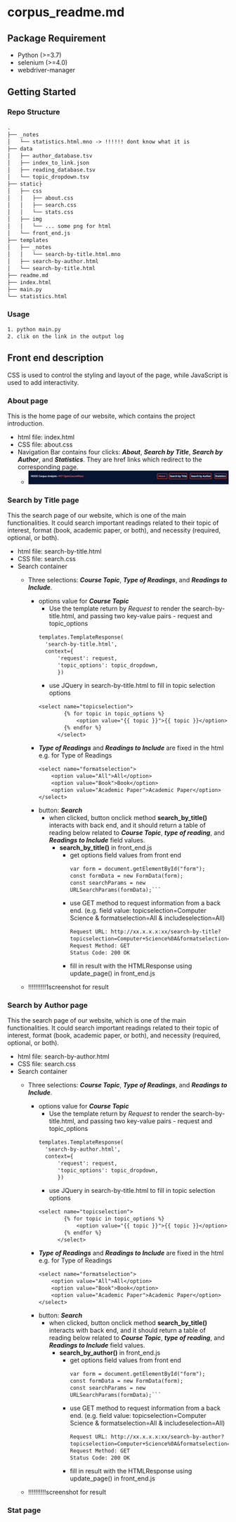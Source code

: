 # corpus_readme.md

## Package Requirement
- Python (>=3.7)
- selenium (>=4.0)
- webdriver-manager

## Getting Started
### Repo Structure
```
.
├── _notes  
│   └── statistics.html.mno -> !!!!!! dont know what it is
├── data
│   ├── author_database.tsv
│   ├── index_to_link.json   
│   ├── reading_database.tsv    
│   └── topic_dropdown.tsv
├── static├
│   ├── css
│   │   ├── about.css
│   │   ├── search.css
│   │   └── stats.css
│   ├── img
│   │   └── ... some png for html
│   └── front_end.js
├── templates
│   ├── _notes  
│   │   └── search-by-title.html.mno
│   ├── search-by-author.html   
│   └── search-by-title.html    
├── readme.md
├── index.html
├── main.py
└── statistics.html
```
### Usage
```
1. python main.py
2. clik on the link in the output log
```
## Front end description
CSS is used to control the styling and layout of the page, while JavaScript is used to add interactivity.

### About page
This is the home page of our website, which contains the project introduction.
- html file: index.html
- CSS file: about.css
- Navigation Bar contains four clicks: **_About_**, **_Search by Title_**, **_Search by Author_**, and **_Statistics_**.
They are href links which redirect to the corresponding page.
  - <img src="./screenshots/navi.png" /><br />


### Search by Title page
This the search page of our website, which is one of the main functionalities. 
It could search important readings related to their topic of interest, format (book, academic paper, or both), 
and necessity (required, optional, or both).
- html file: search-by-title.html
- CSS file: search.css
- Search container 
  - Three selections: **_Course Topic_**, **_Type of Readings_**, and **_Readings to Include_**.
    - options value for **_Course Topic_**
      - Use the template return by _Request_ to render the search-by-title.html, and passing two key-value pairs - 
      request and topic_options
      ```
      templates.TemplateResponse(
        'search-by-title.html',
        context={
            'request': request,
            'topic_options': topic_dropdown, 
            })
      ```
      - use JQuery in search-by-title.html to fill in topic selection options 
      ```
      <select name="topicselection">
              {% for topic in topic_options %}
                  <option value="{{ topic }}">{{ topic }}</option>
              {% endfor %}
            </select>
      ```
    - **_Type of Readings_** and **_Readings to Include_** are fixed in the html
      e.g. for Type of Readings
      ```
      <select name="formatselection">
          <option value="All">All</option>
          <option value="Book">Book</option>
          <option value="Academic Paper">Academic Paper</option>
      </select>
      ```
    - button: **_Search_**
      - when clicked, button onclick method **search_by_title()** interacts with back end, and it should return a table of reading below
      related to **_Course Topic_**, **_type of reading_**, and **_Readings to Include_** field values.
        - **search_by_title()** in front_end.js
          - get options field values from front end
            ```
            var form = document.getElementById("form");
            const formData = new FormData(form);
            const searchParams = new URLSearchParams(formData);```
            ```
          - use GET method to request information from a back end.
            (e.g. field value: topicselection=Computer Science & formatselection=All & includeselection=All)
            ```
            Request URL: http://xx.x.x.x:xx/search-by-title?topicselection=Computer+Science%0A&formatselection=All&includeselection=All
            Request Method: GET
            Status Code: 200 OK
            ```
          - fill in result with the HTMLResponse using update_page() in front_end.js
          
  - !!!!!!!!!!1screenshot for result

### Search by Author page
This the search page of our website, which is one of the main functionalities. 
It could search important readings related to their topic of interest, format (book, academic paper, or both), 
and necessity (required, optional, or both).
- html file: search-by-author.html
- CSS file: search.css
- Search container 
  - Three selections: **_Course Topic_**, **_Type of Readings_**, and **_Readings to Include_**.
    - options value for **_Course Topic_**
      - Use the template return by _Request_ to render the search-by-title.html, and passing two key-value pairs - 
      request and topic_options
      ```
      templates.TemplateResponse(
        'search-by-author.html',
        context={
            'request': request,
            'topic_options': topic_dropdown, 
            })
      ```
      - use JQuery in search-by-title.html to fill in topic selection options 
      ```
      <select name="topicselection">
              {% for topic in topic_options %}
                  <option value="{{ topic }}">{{ topic }}</option>
              {% endfor %}
            </select>
      ```
    - **_Type of Readings_** and **_Readings to Include_** are fixed in the html
      e.g. for Type of Readings
      ```
      <select name="formatselection">
          <option value="All">All</option>
          <option value="Book">Book</option>
          <option value="Academic Paper">Academic Paper</option>
      </select>
      ```
    - button: **_Search_**
      - when clicked, button onclick method **search_by_title()** interacts with back end, and it should return a table of reading below
      related to **_Course Topic_**, **_type of reading_**, and **_Readings to Include_** field values.
        - **search_by_author()** in front_end.js
          - get options field values from front end
            ```
            var form = document.getElementById("form");
            const formData = new FormData(form);
            const searchParams = new URLSearchParams(formData);```
            ```
          - use GET method to request information from a back end.
            (e.g. field value: topicselection=Computer Science & formatselection=All & includeselection=All)
            ```
            Request URL: http://xx.x.x.x:xx/search-by-author?topicselection=Computer+Science%0A&formatselection=All&includeselection=All
            Request Method: GET
            Status Code: 200 OK
            ```
          - fill in result with the HTMLResponse using update_page() in front_end.js
          
  - !!!!!!!!!!screenshot for result

### Stat page